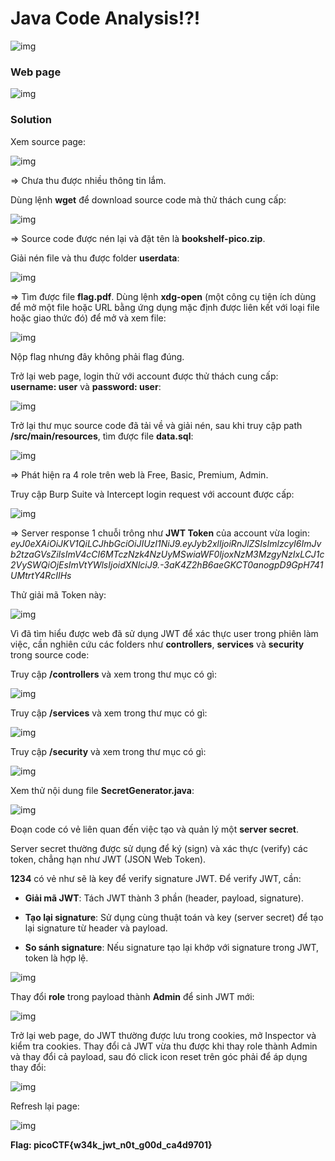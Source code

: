 # Java Code Analysis!?!
![img](52)

### Web page
![img](53)

### Solution

Xem source page: 

![img](54)

=> Chưa thu được nhiều thông tin lắm. 

Dùng lệnh **wget** để download source code mà thử thách cung cấp: 

![img](55)

=> Source code được nén lại và đặt tên là **bookshelf-pico.zip**. 

Giải nén file và thu được folder **userdata**: 

![img](56)

=> Tìm được file **flag.pdf**. Dùng lệnh **xdg-open** (một công cụ tiện ích dùng để mở một file hoặc URL bằng ứng dụng mặc định được liên kết với loại file hoặc giao thức đó) để mở và xem file: 

![img](57)

Nộp flag nhưng đây không phải flag đúng. 

Trở lại web page, login thử với account được thử thách cung cấp: **username: user** và **password: user**:

![img](58)

Trở lại thư mục source code đã tải về và giải nén, sau khi truy cập path **/src/main/resources**, tìm được file **data.sql**: 

![img](59)

=> Phát hiện ra 4 role trên web là Free, Basic, Premium, Admin.

Truy cập Burp Suite và Intercept login request với account được cấp: 

![img](60)

=> Server response 1 chuỗi trông như **JWT Token** của account vừa login: 
*eyJ0eXAiOiJKV1QiLCJhbGciOiJIUzI1NiJ9.eyJyb2xlIjoiRnJlZSIsImlzcyI6ImJvb2tzaGVsZiIsImV4cCI6MTczNzk4NzUyMSwiaWF0IjoxNzM3MzgyNzIxLCJ1c2VySWQiOjEsImVtYWlsIjoidXNlciJ9.-3aK4Z2hB6aeGKCT0anogpD9GpH741UMtrtY4RcIIHs*

Thử giải mã Token này: 

![img](61)

Vì đã tìm hiểu được web đã sử dụng JWT để xác thực user trong phiên làm việc, cần nghiên cứu các folders như **controllers**, **services** và **security** trong source code: 

Truy cập **/controllers** và xem trong thư mục có gì:

![img](62)

Truy cập **/services** và xem trong thư mục có gì:

![img](63)

Truy cập **/security** và xem trong thư mục có gì: 

![img](64)

Xem thử nội dung file **SecretGenerator.java**:

![img](65)

Đoạn code có vẻ liên quan đến việc tạo và quản lý một **server secret**.

Server secret thường được sử dụng để ký (sign) và xác thực (verify) các token, chẳng hạn như JWT (JSON Web Token).

**1234** có vẻ như sẽ là key để verify signature JWT. Để verify JWT, cần:

- **Giải mã JWT**: Tách JWT thành 3 phần (header, payload, signature).

- **Tạo lại signature**: Sử dụng cùng thuật toán và key (server secret) để tạo lại signature từ header và payload.

- **So sánh signature**: Nếu signature tạo lại khớp với signature trong JWT, token là hợp lệ.

![img](66)

Thay đổi **role** trong payload thành **Admin** để sinh JWT mới:

![img](67)

Trở lại web page, do JWT thường được lưu trong cookies, mở Inspector và kiểm tra cookies. Thay đổi cả JWT vừa thu được khi thay role thành Admin và thay đổi cả payload, sau đó click icon reset trên góc phải để áp dụng thay đổi: 

![img](68)

Refresh lại page: 

![img](69)

**Flag: picoCTF{w34k_jwt_n0t_g00d_ca4d9701}**







